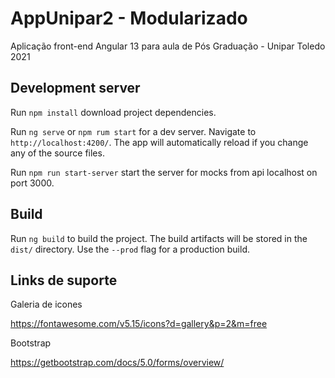# AppUnipar2 - Modularizado

Aplicação front-end Angular 13 para aula de Pós Graduação - Unipar Toledo 2021


## Development server

Run `npm install` download project dependencies.

Run `ng serve` or `npm rum start` for a dev server. Navigate to `http://localhost:4200/`. The app will automatically reload if you change any of the source files.

Run `npm run start-server` start the server for mocks from api localhost on port 3000.

## Build

Run `ng build` to build the project. The build artifacts will be stored in the `dist/` directory. Use the `--prod` flag for a production build.



## Links de suporte

Galeria de icones

https://fontawesome.com/v5.15/icons?d=gallery&p=2&m=free


Bootstrap

https://getbootstrap.com/docs/5.0/forms/overview/
